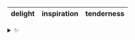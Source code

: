 | delight | inspiration | tenderness |
| :-----: | :---------: | :--------: |

<details>
  <summary>✨</summary>
  These words are chosen at random each day. New words will appear here tomorrow morning.
</details>